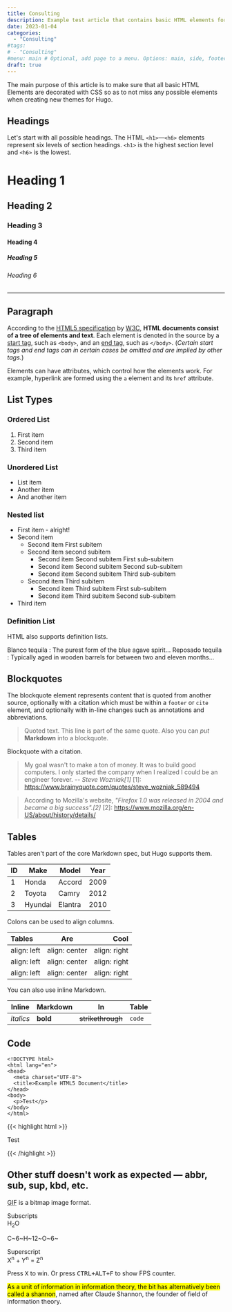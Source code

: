 ```yaml
---
title: Consulting
description: Example test article that contains basic HTML elements for text formatting on the Web.
date: 2023-01-04
categories:
  - "Consulting"
#tags:
# - "Consulting"
#menu: main # Optional, add page to a menu. Options: main, side, footer
draft: true
---
```


The main purpose of this article is to make sure that all basic HTML Elements are decorated with CSS so as to not miss any possible elements when creating new themes for Hugo.
<!--more-->

## Headings

Let's start with all possible headings. The HTML `<h1>`—`<h6>` elements represent six levels of section headings. `<h1>` is the highest section level and `<h6>` is the lowest.

# Heading 1
## Heading 2
### Heading 3
#### Heading 4
##### Heading 5
###### Heading 6

***

## Paragraph

According to the [HTML5 specification](https://www.w3.org/TR/html5/dom.html#elements) by [W3C](https://www.w3.org/), **HTML documents consist of a tree of elements and text**. Each element is denoted in the source by a [start tag](https://www.w3.org/TR/html5/syntax.html#syntax-start-tags), such as `<body>`, and an [end tag](https://www.w3.org/TR/html5/syntax.html#syntax-end-tags), such as `</body>`. (*Certain start tags and end tags can in certain cases be omitted and are implied by other tags.*)

Elements can have attributes, which control how the elements work. For example, hyperlink are formed using the `a` element and its `href` attribute.

## List Types

### Ordered List

1. First item
2. Second item
3. Third item

### Unordered List

* List item
* Another item
* And another item

### Nested list
* First item - alright!
* Second item
    * Second item First subitem
    * Second item second subitem
        * Second item Second subitem First sub-subitem
        * Second item Second subitem Second sub-subitem
        * Second item Second subitem Third sub-subitem
    * Second item Third subitem
        * Second item Third subitem First sub-subitem
        * Second item Third subitem Second sub-subitem
* Third item

### Definition List

HTML also supports definition lists.

Blanco tequila
: The purest form of the blue agave spirit...
Reposado tequila
: Typically aged in wooden barrels for between two and eleven months...

## Blockquotes

The blockquote element represents content that is quoted from another source, optionally with a citation which must be within a `footer` or `cite` element, and optionally with in-line changes such as annotations and abbreviations.

> Quoted text.
> This line is part of the same quote.
> Also you can *put* **Markdown** into a blockquote.

Blockquote with a citation.

> My goal wasn't to make a ton of money. It was to build good computers. I only started the company when I realized I could be an engineer forever.
> -- <cite>Steve Wozniak[1]</cite>
[1]: https://www.brainyquote.com/quotes/steve_wozniak_589494

> According to Mozilla's website, <cite>"Firefox 1.0 was released in 2004 and became a big success".[2]</cite>
[2]: https://www.mozilla.org/en-US/about/history/details/

## Tables

Tables aren't part of the core Markdown spec, but Hugo supports them.

| ID  | Make      | Model   | Year |
| --- | --------- | ------- | ---- |
| 1   | Honda     | Accord  | 2009 |
| 2   | Toyota    | Camry   | 2012 |
| 3   | Hyundai   | Elantra | 2010 |

Colons can be used to align columns.

| Tables      | Are           | Cool         |
|:----------- |:-------------:| ------------:|
| align: left | align: center | align: right |
| align: left | align: center | align: right |
| align: left | align: center | align: right |

You can also use inline Markdown.

| Inline     | Markdown  | In                | Table      |
| ---------- | --------- | ----------------- | ---------- |
| *italics*  | **bold**  | ~~strikethrough~~ | `code`     |

## Code

```
<!DOCTYPE html>
<html lang="en">
<head>
  <meta charset="UTF-8">
  <title>Example HTML5 Document</title>
</head>
<body>
  <p>Test</p>
</body>
</html>
```

{{< highlight html >}}
<!DOCTYPE html>
<html lang="en">
<head>
  <meta charset="UTF-8">
  <title>Example HTML5 Document</title>
</head>
<body>
  <p>Test</p>
</body>
</html>
{{< /highlight >}}

## Other stuff doesn't work as expected — abbr, sub, sup, kbd, etc.

<abbr title="Graphics Interchange Format">GIF</abbr> is a bitmap image format.

Subscripts  
H<sub>2</sub>O

C~6~H~12~O~6~

Superscript  
X<sup>n</sup> + Y<sup>n</sup> = Z<sup>n</sup>

Press <kbd>X</kbd> to win. Or press <kbd><kbd>CTRL</kbd>+<kbd>ALT</kbd>+<kbd>F</kbd></kbd> to show FPS counter.

<mark>As a unit of information in information theory, the bit has alternatively been called a shannon</mark>, named after Claude Shannon, the founder of field of information theory.
